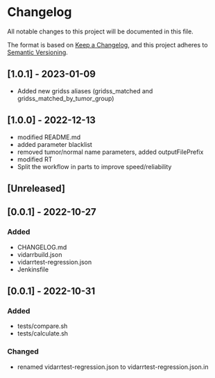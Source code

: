 # Changelog
All notable changes to this project will be documented in this file.

The format is based on [Keep a Changelog](https://keepachangelog.com/en/1.0.0/),
and this project adheres to [Semantic Versioning](https://semver.org/spec/v2.0.0.html).


## [1.0.1] - 2023-01-09
- Added new gridss aliases (gridss_matched and gridss_matched_by_tumor_group)

## [1.0.0] - 2022-12-13
- modified README.md
- added parameter blacklist
- removed tumor/normal name parameters, added outputFilePrefix
- modified RT 
- Split the workflow in parts to improve speed/reliability

## [Unreleased]

## [0.0.1] - 2022-10-27
### Added
- CHANGELOG.md
- vidarrbuild.json
- vidarrtest-regression.json
- Jenkinsfile

## [0.0.1] - 2022-10-31
### Added
- tests/compare.sh
- tests/calculate.sh

### Changed
- renamed vidarrtest-regression.json to vidarrtest-regression.json.in

